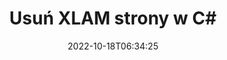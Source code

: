 ---
############################# Static ############################
layout: "auto-gen-merger"
date: 2022-10-18T06:34:25
draft: false
otherformats: odp ods odt one otp ott pdf pps ppsx ppt pptx rtf tex vdx vsdm vsdx

############################# Head ############################
head_title: "Usuń XLAM strony w C#"
head_description: "Usuń lub usuń pojedynczą stronę lub zbiór stron z pliku XLAM w C#, odwracając kolejność stron za pomocą interfejsu API łączenia dokumentów."

############################# Header ############################
title: "Usuń XLAM strony w C#"
description: "Usuń strony XLAM z kilkoma wierszami kodu .NET."
bg_image: "https://cms.admin.containerize.com/templates/aspose/App_Themes/V3/images/bg/header1.png"
bg_overlay: false
button:
    enable: true
    icon: "fas fa-arrow-down"
    label: "Pobierz darmową wersję próbną"
    link: "https://downloads.groupdocs.com/merger/net"

############################# SubMenu ############################
submenu:
    enable: true

    left:
        img_alt: "GroupDocs.Merger for .NET"
        image: "https://cms.admin.containerize.com/templates/groupdocs/images/product-logos/90x90-noborder/groupdocs-merger-net.png"
        product: "GroupDocs.Merger"
        platform: ".NET"

    middle:
        button:

            # button loop
            - link: "https://apireference.groupdocs.com/merger/net"
              text: "Dokumentacja API"

            # button loop
            - link: "https://github.com/groupdocs-merger"
              text: "Przykłady kodu"

            # button loop
            - link: "https://products.groupdocs.app/merger/family"
              text: "Prezentacje na żywo"

            # button loop
            - link: "https://purchase.groupdocs.com/pricing/merger/net"
              text: "cennik"

    right:
        link_download: "https://downloads.groupdocs.com/merger"
        link_learn: "https://docs.groupdocs.com/merger/net"
        link_buy: "https://purchase.groupdocs.com"

############################# About ############################
about:
    enable: true
    title: "Informacje o interfejsie API GroupDocs.Merger for .NET"
    content: |
        [GroupDocs.Merger for .NET](/pl/merger/net/) oferuje proste rozwiązanie do bezpiecznego łączenia i dzielenia między szeroką gamą formatów dokumentów, w tym PDF, Microsoft Office (Word, Excel, PowerPoint , OneNote), OpenDocument, HTML, obrazy i wiele innych w aplikacjach .NET. Dodając zaledwie kilka linijek kodu, wykonaj kilka operacji na dokumentach, takich jak przenoszenie, usuwanie, obracanie, zamiana, wyodrębnianie lub zmiana orientacji stron w dokumentach. Interfejs API scalania dokumentów obsługuje również podgląd stron dokumentu w postaci obrazu w celu analizy struktury dokumentu, formatowania i treści na stronie.
        
        GroupDocs.Merger API to właściwy wybór dla rozwiązań korporacyjnych, które wymagają funkcji usuwania stron plików. Te interfejsy API są dobrze obsługiwane we wszystkich głównych systemach operacyjnych i platformach, w tym .NET Framework, .NET Standard, .NET Core, Mono.

############################# Steps ############################
steps:
    enable: true
    title_left: "Usuń strony plików XLAM w .NET"
    content_left: |
        [GroupDocs.Merger for .NET](/pl/merger/net/) ułatwia programistom C# usunięcie jednej lub kilku określonych stron w XLAM plik, wykonując kilka prostych kroków.
        
        * Zainicjuj **RemoveOptions** numerami stron do usunięcia.
        * Utwórz nową instancję **Scalanie** i przekaż ścieżkę dokumentu źródłowego jako parametr konstruktora.
        * Wywołaj **RemovePages** i przekaż obiekt **RemoveOptions**.
        * Wywołaj **Zapisz** i określ ścieżkę do pliku, aby zapisać wynikowy dokument.

    title_right: "wymagania systemowe"
    content_right: |
        Interfejsy API GroupDocs.Merger for .NET są obsługiwane na wszystkich głównych platformach i systemach operacyjnych. Przed wykonaniem poniższego kodu upewnij się, że masz zainstalowane w systemie następujące wymagania wstępne.

        * Systemy operacyjne: Microsoft Windows, Linux, MacOS
        * Środowiska programistyczne: Visual Studio, Xamarin, MonoDevelop
        * Ramy: .NET Framework, .NET Standard, .NET Core, Mono
        * Pobierz najnowszą wersję GroupDocs.Merger for .NET z [NuGet](https://www.nuget.org/packages/groupdocs.merger)
         
    code: |
     {{% merger/additional-styles %}}
     {{< merger/code-merger title="Jak usunąć strony plików XLAM za pomocą przykładowego kodu C#">}}

        ```csharp    
        // Usuń strony plików XLAM za pomocą GroupDocs.Merger API
        // Zainicjuj klasę RemoveOptions z wybranymi numerami stron
        RemoveOptions removeOptions = new RemoveOptions(new int[] { 3, 6 });

        // Utwórz wystąpienie połączenia z wejściowym dokumentem XLAM
        using (Merger merger = new Merger("input.xlam"))
          {
            // Wywołaj metodę RemovePages i przekaż do niej obiekt RemoveOptions
            merger.RemovePages(removeOptions);
    
            // Wywołaj metodę Save i podaj żądaną ścieżkę pliku, aby zapisać dokument wyjściowy
            merger.Save("output.xlam");
          }
        ```
     {{< /merger/code-merger >}}

############################# Demos ############################
demos:
    enable: true
    title: "Prezentacje na żywo — usuń XLAM strony online"
    content: |
       Usuń strony plików XLAM już teraz, odwiedzając witrynę [GroupDocs.Merger Live Demos](https://products.groupdocs.app/splitter/remove-pages/xlam).
       Demo na żywo ma następujące zalety.
        
############################# About Formats ############################
about_formats:
    enable: true

############################# More Formats ############################
more_formats:
    enable: true
    title: "Usuń strony z innych formatów dokumentów"
    content: |
        .NET łączy i dzieli interfejs API dla formatów plików i obrazów. Usuń niektóre z popularnych formatów plików, jak podano poniżej.

############################# Back to top ###############################
back_to_top:
    enable: true
---